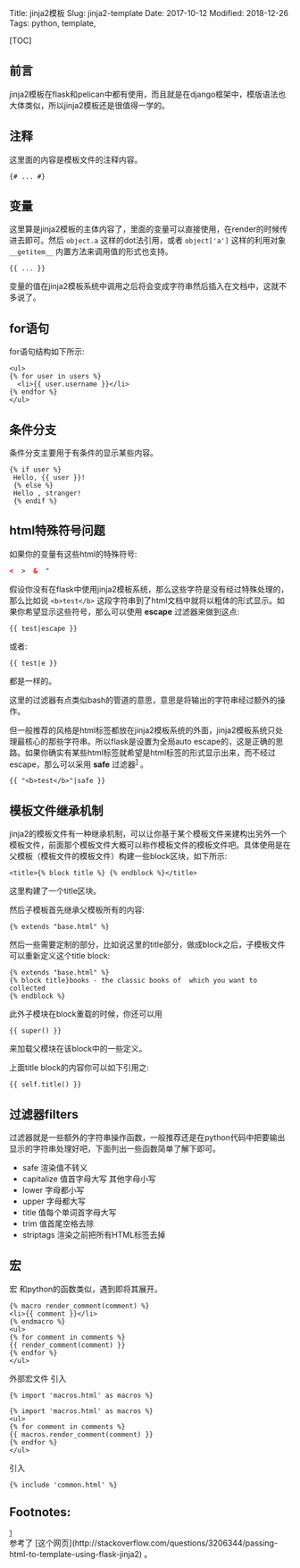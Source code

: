 Title: jinja2模板
Slug: jinja2-template
Date: 2017-10-12 
Modified: 2018-12-26
Tags: python, template,

[TOC]


## 前言

jinja2模板在flask和pelican中都有使用，而且就是在django框架中，模版语法也大体类似，所以jinja2模板还是很值得一学的。



## 注释

这里面的内容是模板文件的注释内容。

    {# ... #}

## 变量

这里算是jinja2模板的主体内容了，里面的变量可以直接使用，在render的时候传进去即可。然后 `object.a` 这样的dot法引用，或者 `object['a']` 这样的利用对象 `__getitem__` 内置方法来调用值的形式也支持。

    {{ ... }}

变量的值在jinja2模板系统中调用之后将会变成字符串然后插入在文档中，这就不多说了。

## for语句

for语句结构如下所示:

```jinja2
<ul>
{% for user in users %}
  <li>{{ user.username }}</li>
{% endfor %}
</ul>
```



## 条件分支

条件分支主要用于有条件的显示某些内容。

```jinja2
{% if user %}
 Hello, {{ user }}!
 {% else %}
 Hello , stranger!
 {% endif %}
```



## html特殊符号问题

如果你的变量有这些html的特殊符号:

```html
<  >  &  "
```

假设你没有在flask中使用jinja2模板系统，那么这些字符是没有经过特殊处理的，那么比如说 `<b>test</b>` 这段字符串到了html文档中就将以粗体的形式显示。如果你希望显示这些符号，那么可以使用 **escape** 过滤器来做到这点:

    {{ test|escape }}

或者:

    {{ test|e }}

都是一样的。

这里的过滤器有点类似bash的管道的意思，意思是将输出的字符串经过额外的操作。

但一般推荐的风格是html标签都放在jinja2模板系统的外面，jinja2模板系统只处理最核心的那些字符串。所以flask是设置为全局auto escape的，这是正确的思路。如果你确实有某些html标签就希望是html标签的形式显示出来，而不经过escape，那么可以采用 **safe** 过滤器<sup><a id="fnr.1" class="footref" href="#fn.1">1</a></sup> 。

```jinja2
{{ "<b>test</b>"|safe }}
```

## 模板文件继承机制

jinja2的模板文件有一种继承机制，可以让你基于某个模板文件来建构出另外一个模板文件，前面那个模板文件大概可以称作模板文件的模板文件吧。具体使用是在父模板（模板文件的模板文件）构建一些block区块，如下所示:

```jinja2
<title>{% block title %} {% endblock %}</title>
```

这里构建了一个title区块。

然后子模板首先继承父模板所有的内容:

    {% extends "base.html" %}

然后一些需要定制的部分，比如说这里的title部分，做成block之后，子模板文件可以重新定义这个title block:

    {% extends "base.html" %}
    {% block title}books - the classic books of  which you want to collected
    {% endblock %}

此外子模块在block重载的时候，你还可以用

    {{ super() }}

来加载父模块在该block中的一些定义。

上面title block的内容你可以如下引用之:

    {{ self.title() }}



## 过滤器filters

过滤器就是一些额外的字符串操作函数，一般推荐还是在python代码中把要输出显示的字符串处理好吧，下面列出一些函数简单了解下即可。



- safe 渲染值不转义
- capitalize 值首字母大写 其他字母小写
- lower 字母都小写
- upper 字母都大写
- title 值每个单词首字母大写
- trim 值首尾空格去除
- striptags 渲染之前把所有HTML标签去掉



## 宏

宏 和python的函数类似，遇到即将其展开。

```jinja2
{% macro render_comment(comment) %}
<li>{{ comment }}</li>
{% endmacro %}
<ul>
{% for comment in comments %}
{{ render_comment(comment) }}
{% endfor %}
</ul>
```

外部宏文件 引入

```jinja2
{% import 'macros.html' as macros %}

{% import 'macros.html' as macros %}
<ul>
{% for comment in comments %}
{{ macros.render_comment(comment) }}
{% endfor %}
</ul>
```

引入

    {% include 'common.html' %}





<div id="footnotes">
<h2 class="footnotes">Footnotes: </h2>
<div id="text-footnotes">

<div class="footdef"><sup><a id="fn.1" class="footnum" href="#fnr.1">1</a></sup> <div class="footpara">参考了 [这个网页](http://stackoverflow.com/questions/3206344/passing-html-to-template-using-flask-jinja2) 。</div></div>
